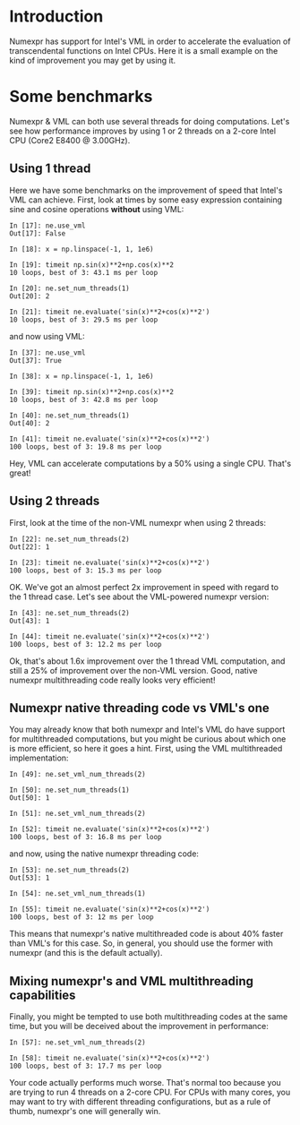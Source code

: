 # Introduction #

Numexpr has support for Intel's VML in order to accelerate the evaluation of transcendental functions on Intel CPUs.  Here it is a small example on the kind of improvement you may get by using it.

# Some benchmarks #

Numexpr & VML can both use several threads for doing computations.  Let's see how performance improves by using 1 or 2 threads on a 2-core Intel CPU (Core2 E8400 @ 3.00GHz).

## Using 1 thread ##

Here we have some benchmarks on the improvement of speed that Intel's VML can achieve.  First, look at times by some easy expression containing sine and cosine operations **without** using VML:

```
In [17]: ne.use_vml
Out[17]: False

In [18]: x = np.linspace(-1, 1, 1e6)

In [19]: timeit np.sin(x)**2+np.cos(x)**2
10 loops, best of 3: 43.1 ms per loop

In [20]: ne.set_num_threads(1)
Out[20]: 2

In [21]: timeit ne.evaluate('sin(x)**2+cos(x)**2')
10 loops, best of 3: 29.5 ms per loop
```


and now using VML:

```
In [37]: ne.use_vml
Out[37]: True

In [38]: x = np.linspace(-1, 1, 1e6)

In [39]: timeit np.sin(x)**2+np.cos(x)**2
10 loops, best of 3: 42.8 ms per loop

In [40]: ne.set_num_threads(1)
Out[40]: 2

In [41]: timeit ne.evaluate('sin(x)**2+cos(x)**2')
100 loops, best of 3: 19.8 ms per loop
```

Hey, VML can accelerate computations by a 50% using a single CPU.  That's great!

## Using 2 threads ##

First, look at the time of the non-VML numexpr when using 2 threads:

```
In [22]: ne.set_num_threads(2)
Out[22]: 1

In [23]: timeit ne.evaluate('sin(x)**2+cos(x)**2')
100 loops, best of 3: 15.3 ms per loop
```

OK.  We've got an almost perfect 2x improvement in speed with regard to the 1 thread case.  Let's see about the VML-powered numexpr version:

```
In [43]: ne.set_num_threads(2)
Out[43]: 1

In [44]: timeit ne.evaluate('sin(x)**2+cos(x)**2')
100 loops, best of 3: 12.2 ms per loop
```

Ok, that's about 1.6x improvement over the 1 thread VML computation, and still a 25% of improvement over the non-VML version.  Good, native numexpr multithreading code really looks very efficient!

## Numexpr native threading code vs VML's one ##

You may already know that both numexpr and Intel's VML do have support for multithreaded computations, but you might be curious about which one is more efficient, so here it goes a hint.  First, using the VML multithreaded implementation:

```
In [49]: ne.set_vml_num_threads(2)

In [50]: ne.set_num_threads(1)
Out[50]: 1

In [51]: ne.set_vml_num_threads(2)

In [52]: timeit ne.evaluate('sin(x)**2+cos(x)**2')
100 loops, best of 3: 16.8 ms per loop
```

and now, using the native numexpr threading code:

```
In [53]: ne.set_num_threads(2)
Out[53]: 1

In [54]: ne.set_vml_num_threads(1)

In [55]: timeit ne.evaluate('sin(x)**2+cos(x)**2')
100 loops, best of 3: 12 ms per loop
```

This means that numexpr's native multithreaded code is about 40% faster than VML's for this case.  So, in general, you should use the former with numexpr (and this is the default actually).

## Mixing numexpr's and VML multithreading capabilities ##

Finally, you might be tempted to use both multithreading codes at the same time, but you will be deceived about the improvement in performance:

```
In [57]: ne.set_vml_num_threads(2)

In [58]: timeit ne.evaluate('sin(x)**2+cos(x)**2')
100 loops, best of 3: 17.7 ms per loop
```

Your code actually performs much worse.  That's normal too because you are trying to run 4 threads on a 2-core CPU.  For CPUs with many cores, you may want to try with different threading configurations, but as a rule of thumb, numexpr's one will generally win.